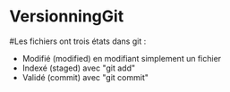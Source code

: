 # VersionningGit

#Les fichiers ont trois états dans git : 
- Modifié (modified) en modifiant simplement un fichier
- Indexé (staged) avec "git add"
- Validé (commit) avec "git commit"
